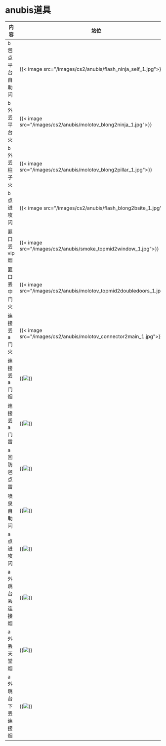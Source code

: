 # anubis道具


| 内容 | 站位 | 瞄点 |
|-------|-------|-------|
|b包点平台自助闪 | {{< image src="/images/cs2/anubis/flash_ninja_self_1.jpg">}}| {{< image src="/images/cs2/anubis/flash_ninja_self_2.jpg">}}|
|b外丢平台火| {{< image src="/images/cs2/anubis/molotov_blong2ninja_1.jpg">}}| {{< image src="/images/cs2/anubis/molotov_blong2ninja_2.jpg">}}|
| b外丢柱子火| {{< image src="/images/cs2/anubis/molotov_blong2pillar_1.jpg">}}|{{<image src="/images/cs2/anubis/molotov_blong2pillar_2.jpg">}} |
| b点进攻闪|{{< image src="/images/cs2/anubis/flash_blong2bsite_1.jpg">}} | {{<image src="/images/cs2/anubis/flash_blong2bsite_2.jpg">}}|
| 匪口丢vip烟| {{< image src="/images/cs2/anubis/smoke_topmid2window_1.jpg">}}| {{<image src="/images/cs2/anubis/smoke_topmid2window_2.jpg">}}|
| 匪口丢中门火| {{< image src="/images/cs2/anubis/molotov_topmid2doubledoors_1.jpg">}}|{{<image src="/images/cs2/anubis/molotov_topmid2doubledoors_2.jpg">}} |
|连接丢a门火| {{< image src="/images/cs2/anubis/molotov_connector2main_1.jpg">}}| {{<image src="/images/cs2/anubis/molotov_connector2main_2.jpg">}}|
|连接丢a门烟 | {{<image src="/images/cs2/anubis/smoke_connector2main_1.jpg">}}| {{<image src="/images/cs2/anubis/smoke_connector2main_2.jpg">}}|
| 连接丢a门雷|{{<image src="/images/cs2/anubis/grenade_connector2main_1.jpg">}} | {{<image src="/images/cs2/anubis/grenade_connector2main_2.jpg">}}|
| a回防包点雷|{{<image src="/images/cs2/anubis/grenade_heaven2asite_1.jpg">}} | {{<image src="/images/cs2/anubis/grenade_heaven2asite_2.jpg">}}|
|喷泉自助闪 | {{<image src="/images/cs2/anubis/flash_fountain_self_1.jpg">}}|{{<image src="/images/cs2/anubis/flash_fountain_self_2.jpg">}} |
| a点进攻闪| {{<image src="/images/cs2/anubis/flash_main2asite_1.jpg">}}| {{<image src="/images/cs2/anubis/flash_main2asite_2.jpg">}}|
| a外跳台丢连接烟| {{<image src="/images/cs2/anubis/smoke_upper2connector_1.jpg">}}|{{<image src="/images/cs2/anubis/smoke_upper2connector_2.jpg">}} |
| a外丢天堂烟| {{<image src="/images/cs2/anubis/smoke_boat2heaven_1.jpg">}}| {{<image src="/images/cs2/anubis/smoke_boat2heaven_2.jpg">}}|
| a外跳台下丢连接烟|{{<image src="/images/cs2/anubis/smoke_drop2connector_1.png">}} |{{<image src="/images/cs2/anubis/smoke_drop2connector_2.png">}}|



